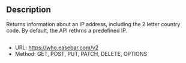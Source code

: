 ## Description
Returns information about an IP address, including the 2 letter country code. By default, the API rethrns a predefined IP. 
##

* URL: https://who.easebar.com/v2
* Method: GET, POST, PUT, PATCH, DELETE, OPTIONS


